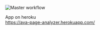 ![Master workflow](https://github.com/ava239/php-project-lvl3/workflows/Master%20workflow/badge.svg)

App on heroku  
https://ava-page-analyzer.herokuapp.com/
